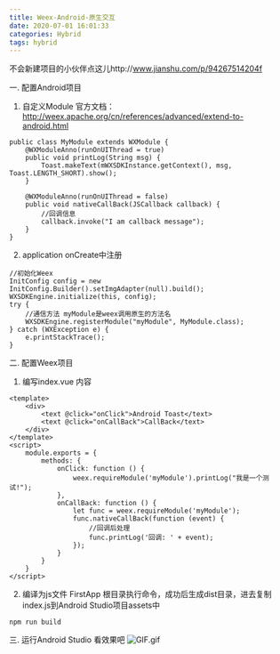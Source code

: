 ```yaml
---
title: Weex-Android-原生交互
date: 2020-07-01 16:01:33
categories: Hybrid
tags: hybrid
---
```


<meta name="referrer" content="no-referrer" />


不会新建项目的小伙伴点这儿http://www.jianshu.com/p/94267514204f

一.  配置Android项目
1. 自定义Module
官方文档：http://weex.apache.org/cn/references/advanced/extend-to-android.html
```
public class MyModule extends WXModule {
    @WXModuleAnno(runOnUIThread = true)
    public void printLog(String msg) {
        Toast.makeText(mWXSDKInstance.getContext(), msg, Toast.LENGTH_SHORT).show();
    }

    @WXModuleAnno(runOnUIThread = false)
    public void nativeCallBack(JSCallback callback) {
        //回调信息
        callback.invoke("I am callback message");
    }
}
```

2.  application onCreate中注册
```
//初始化Weex
InitConfig config = new InitConfig.Builder().setImgAdapter(null).build();
WXSDKEngine.initialize(this, config);
try {
    //通信方法 myModule是weex调用原生的方法名
    WXSDKEngine.registerModule("myModule", MyModule.class);
} catch (WXException e) {
    e.printStackTrace();
}
```

二. 配置Weex项目
1.  编写index.vue 内容
```
<template>
    <div>
        <text @click="onClick">Android Toast</text>
        <text @click="onCallBack">CallBack</text>
    </div>
</template>
<script>
    module.exports = {
        methods: {
            onClick: function () {
                weex.requireModule('myModule').printLog("我是一个测试!");
            },
            onCallBack: function () {
                let func = weex.requireModule('myModule');
                func.nativeCallBack(function (event) {
                    //回调后处理
                    func.printLog('回调: ' + event);
                });
            }
        }
    }
</script>
```
2. 编译为js文件
FirstApp 根目录执行命令，成功后生成dist目录，进去复制index.js到Android Studio项目assets中
```
npm run build
```
三. 运行Android Studio 看效果吧
![GIF.gif](http://upload-images.jianshu.io/upload_images/2803682-315a8c18736be596.gif?imageMogr2/auto-orient/strip%7CimageView2/2/w/1240)
